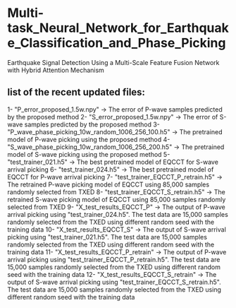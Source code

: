 # Multi-task_Neural_Network_for_Earthquake_Classification_and_Phase_Picking
Earthquake Signal Detection Using a Multi-Scale Feature Fusion Network with Hybrid Attention Mechanism

## list of the recent updated files:
  1- "P_error_proposed_1.5w.npy" -> The error of P-wave samples predicted by the proposed method
  2- "S_error_proposed_1.5w.npy" -> The error of S-wave samples predicted by the proposed method
  3- "P_wave_phase_picking_10w_random_1006_256_100.h5" -> The pretrained model of P-wave picking using the proposed method
  4- "S_wave_phase_picking_10w_random_1006_256_200.h5" -> The pretrained model of S-wave picking using the proposed method
  5- "test_trainer_021.h5" -> The best pretrained model of EQCCT for S-wave arrival picking
  6- "test_trainer_024.h5" -> The best pretrained model of EQCCT for P-wave arrival picking
  7- "test_trainer_EQCCT_P_retrain.h5" -> The retrained P-wave picking model of EQCCT using 85,000 samples randomly selected from TXED
  8- "test_trainer_EQCCT_S_retrain.h5" -> The retrained S-wave picking model of EQCCT using 85,000 samples randomly selected from TXED
  9- "X_test_results_EQCCT_P" -> The output of P-wave arrival picking using "test_trainer_024.h5". The test data are 15,000 samples randomly selected from the TXED using different random seed with the training data
  10- "X_test_results_EQCCT_S" -> The output of S-wave arrival picking using "test_trainer_021.h5". The test data are 15,000 samples randomly selected from the TXED using different random seed with the training data
  11- "X_test_results_EQCCT_P_retrain" -> The output of P-wave arrival picking using "test_trainer_EQCCT_P_retrain.h5". The test data are 15,000 samples randomly selected from the TXED using different random seed with the training data
  12- "X_test_results_EQCCT_S_retrain" -> The output of S-wave arrival picking using "test_trainer_EQCCT_S_retrain.h5". The test data are 15,000 samples randomly selected from the TXED using different random seed with the training data
